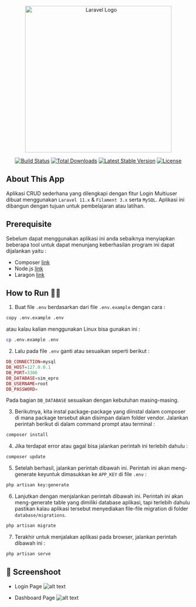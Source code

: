 <p align="center"><a href="https://laravel.com" target="_blank"><img src="https://raw.githubusercontent.com/laravel/art/master/logo-lockup/5%20SVG/2%20CMYK/1%20Full%20Color/laravel-logolockup-cmyk-red.svg" width="400" alt="Laravel Logo"></a></p>

<p align="center">
<a href="https://github.com/laravel/framework/actions"><img src="https://github.com/laravel/framework/workflows/tests/badge.svg" alt="Build Status"></a>
<a href="https://packagist.org/packages/laravel/framework"><img src="https://img.shields.io/packagist/dt/laravel/framework" alt="Total Downloads"></a>
<a href="https://packagist.org/packages/laravel/framework"><img src="https://img.shields.io/packagist/v/laravel/framework" alt="Latest Stable Version"></a>
<a href="https://packagist.org/packages/laravel/framework"><img src="https://img.shields.io/packagist/l/laravel/framework" alt="License"></a>
</p>

## About This App

Aplikasi CRUD sederhana yang dilengkapi dengan fitur Login Multiuser dibuat menggunakan `Laravel 11.x` & `Filament 3.x` serta `MySQL`. Aplikasi ini dibangun dengan tujuan untuk pembelajaran atau latihan.

## Prerequisite 

Sebelum dapat menggunakan aplikasi ini anda sebaiknya menyiapkan beberapa tool untuk dapat menunjang keberhasilan program ini dapat dijalankan yaitu :

- Composer [link](https://getcomposer.org/download/)
- Node.js [link](https://nodejs.org/en/download/prebuilt-installer/current)
- Laragon [link](https://laragon.org/download/)

## How to Run 🎉✨

1. Buat file `.env` berdasarkan dari file `.env.example` dengan cara :

```bash
copy .env.example .env
```

atau kalau kalian menggunakan Linux bisa gunakan ini :

```bash
cp .env.example .env
```

2. Lalu pada file `.env` ganti atau sesuaikan seperti berikut :

```php
DB_CONNECTION=mysql
DB_HOST=127.0.0.1
DB_PORT=3306
DB_DATABASE=sim_epro
DB_USERNAME=root
DB_PASSWORD=
```

Pada bagian `DB_DATABASE` sesuaikan dengan kebutuhan masing-masing.

3. Berikutnya, kita instal package-package yang diinstal dalam composer di mana package tersebut akan disimpan dalam folder vendor. Jalankan perintah berikut di dalam command prompt atau terminal :

```bash
composer install
```

4. Jika terdapat error atau gagal bisa jalankan perintah ini terlebih dahulu :

```bash
composer update
```

5. Setelah berhasil, jalankan perintah dibawah ini. Perintah ini akan meng-generate keyuntuk dimasukkan ke `APP_KEY` di file `.env` :

```bash
php artisan key:generate
```

6. Lanjutkan dengan menjalankan perintah dibawah ini. Perintah ini akan meng-generate table yang dimiliki database aplikasi, tapi terlebih dahulu pastikan kalau aplikasi tersebut menyediakan file-file migration di folder `database/migrations`.

```bash
php artisan migrate
```

7. Terakhir untuk menjalakan aplikasi pada browser, jalankan perintah dibawah ini :

```bash
php artisan serve
```

## 📸 Screenshoot

- Login Page
![alt text](https://i.ibb.co.com/KLPG8CW/login.png)

- Dashboard Page
![alt text](https://i.ibb.co.com/Km9t0m3/dashboard.png)